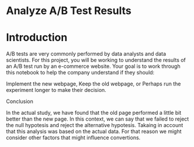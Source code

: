 # Analyze A/B Test Results
# Introduction

A/B tests are very commonly performed by data analysts and data scientists. For this project, you will be working to understand the results of an A/B test run by an e-commerce website. Your goal is to work through this notebook to help the company understand if they should:

Implement the new webpage,
Keep the old webpage, or
Perhaps run the experiment longer to make their decision.

Conclusion

In the actual study, we have found that the old page performed a little bit better than the new page. In this context, we can say that we failed to reject the null hypotesis and reject the alternative hypotesis. Takaing in account that this analysis was based on the actual data. For that reason we might consider other factors that might influence convertions.
